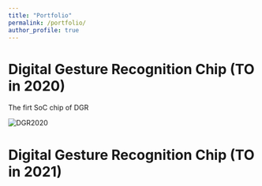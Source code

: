 ```yaml
---
title: "Portfolio"
permalink: /portfolio/
author_profile: true
---
```


# Digital Gesture Recognition Chip (TO in 2020)
The firt SoC chip of DGR

![DGR2020](http://Leon924.github.io/images/DGR2020.png)

# Digital Gesture Recognition Chip (TO in 2021)


